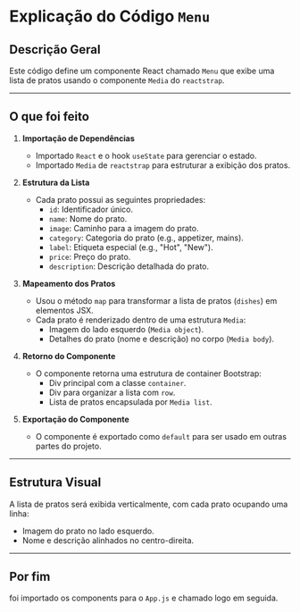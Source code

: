 # Explicação do Código `Menu`

## Descrição Geral
Este código define um componente React chamado `Menu` que exibe uma lista de pratos usando o componente `Media` do `reactstrap`.

---

## O que foi feito

1. **Importação de Dependências**  
   - Importado `React` e o hook `useState` para gerenciar o estado.
   - Importado `Media` de `reactstrap` para estruturar a exibição dos pratos.

2. **Estrutura da Lista**  
   - Cada prato possui as seguintes propriedades:  
     - `id`: Identificador único.
     - `name`: Nome do prato.
     - `image`: Caminho para a imagem do prato.
     - `category`: Categoria do prato (e.g., appetizer, mains).
     - `label`: Etiqueta especial (e.g., "Hot", "New").
     - `price`: Preço do prato.
     - `description`: Descrição detalhada do prato.

3. **Mapeamento dos Pratos**  
   - Usou o método `map` para transformar a lista de pratos (`dishes`) em elementos JSX.
   - Cada prato é renderizado dentro de uma estrutura `Media`:
     - Imagem do lado esquerdo (`Media object`).
     - Detalhes do prato (nome e descrição) no corpo (`Media body`).

4. **Retorno do Componente**  
   - O componente retorna uma estrutura de container Bootstrap:
     - Div principal com a classe `container`.
     - Div para organizar a lista com `row`.
     - Lista de pratos encapsulada por `Media list`.

5. **Exportação do Componente**  
   - O componente é exportado como `default` para ser usado em outras partes do projeto.

---

## Estrutura Visual
A lista de pratos será exibida verticalmente, com cada prato ocupando uma linha:
- Imagem do prato no lado esquerdo.
- Nome e descrição alinhados no centro-direita.

---
 ## Por fim 

 foi importado os components para o `App.js` e chamado logo em seguida.

